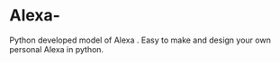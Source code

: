 # Alexa-
Python developed model of Alexa . Easy to make and design your own personal Alexa in python.
